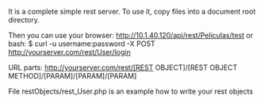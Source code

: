It is a complete simple rest server. To use it, copy files into a document root directory. 

Then you can use your browser:
	http://10.1.40.120/api/rest/Peliculas/test
or bash:
	$ curl -u username:password -X POST http://yourserver.com/rest/User/login

URL parts:
http://yourserver.com/rest/[REST OBJECT]/[REST OBJECT METHOD]/[PARAM]/[PARAM]/[PARAM]

File restObjects/rest_User.php is an example how to write your rest objects 
